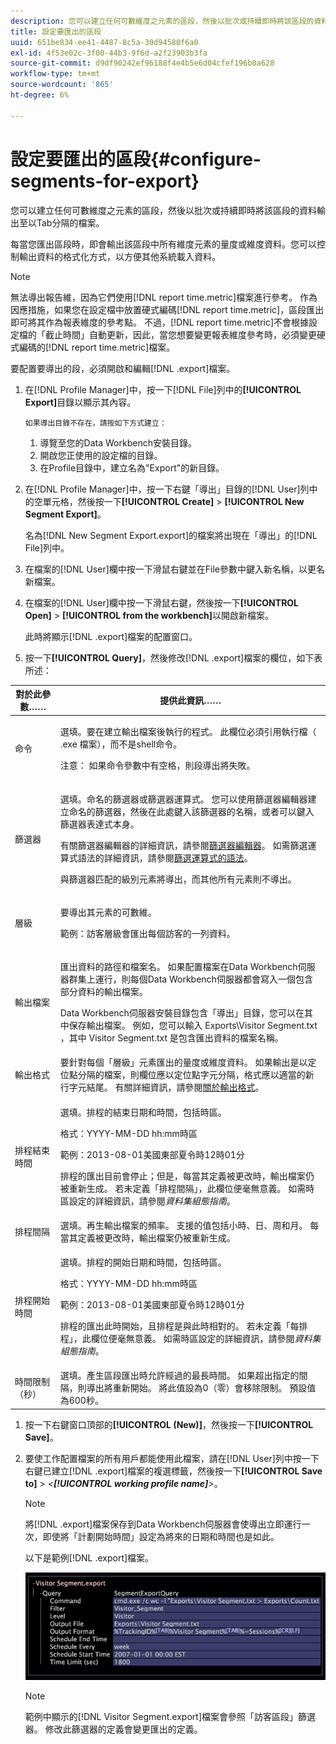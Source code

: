 ```yaml
---
description: 您可以建立任何可數維度之元素的區段，然後以批次或持續即時將該區段的資料輸出至以Tab分隔的檔案。
title: 設定要匯出的區段
uuid: 651be834-ee41-4487-8c5a-30d94580f6a0
exl-id: 4f53e02c-3f00-44b3-9f6d-a2f23903b3fa
source-git-commit: d9df90242ef96188f4e4b5e6d04cfef196b0a628
workflow-type: tm+mt
source-wordcount: '865'
ht-degree: 6%

---
```


# 設定要匯出的區段{#configure-segments-for-export}

您可以建立任何可數維度之元素的區段，然後以批次或持續即時將該區段的資料輸出至以Tab分隔的檔案。

每當您匯出區段時，即會輸出該區段中所有維度元素的量度或維度資料。您可以控制輸出資料的格式化方式，以方便其他系統載入資料。

>[!NOTE]
>
>無法導出報告維，因為它們使用[!DNL report time.metric]檔案進行參考。 作為因應措施，如果您在設定檔中放置硬式編碼[!DNL report time.metric]，區段匯出即可將其作為報表維度的參考點。 不過，[!DNL report time.metric]不會根據設定檔的「截止時間」自動更新，因此，當您想要變更報表維度參考時，必須變更硬式編碼的[!DNL report time.metric]檔案。

要配置要導出的段，必須開啟和編輯[!DNL .export]檔案。

1. 在[!DNL Profile Manager]中，按一下[!DNL File]列中的&#x200B;**[!UICONTROL Export]**&#x200B;目錄以顯示其內容。

       如果導出目錄不存在，請按如下方式建立：
   
   1. 導覽至您的Data Workbench安裝目錄。
   1. 開啟您正使用的設定檔的目錄。
   1. 在Profile目錄中，建立名為&quot;Export&quot;的新目錄。

1. 在[!DNL Profile Manager]中，按一下右鍵「導出」目錄的[!DNL User]列中的空單元格，然後按一下&#x200B;**[!UICONTROL Create]** > **[!UICONTROL New Segment Export]**。

   名為[!DNL New Segment Export.export]的檔案將出現在「導出」的[!DNL File]列中。

1. 在檔案的[!DNL User]欄中按一下滑鼠右鍵並在File參數中鍵入新名稱，以更名新檔案。
1. 在檔案的[!DNL User]欄中按一下滑鼠右鍵，然後按一下&#x200B;**[!UICONTROL Open]** > **[!UICONTROL from the workbench]**&#x200B;以開啟新檔案。

   此時將顯示[!DNL .export]檔案的配置窗口。

1. 按一下&#x200B;**[!UICONTROL Query]**，然後修改[!DNL .export]檔案的欄位，如下表所述：

<table id="table_C2EC8FCD3FA04DE78D2CADFA3F7FD8E3"> 
 <thead> 
  <tr> 
   <th colname="col1" class="entry"> 對於此參數…… </th> 
   <th colname="col2" class="entry"> 提供此資訊…… </th> 
  </tr> 
 </thead>
 <tbody> 
  <tr> 
   <td colname="col1"> 命令 </td> 
   <td colname="col2"> <p>選填。要在建立輸出檔案後執行的程式。 此欄位必須引用執行檔（<span class="filepath"> .exe </span>檔案），而不是shell命令。 </p> <p>注意： 如果命令參數中有空格，則段導出將失敗。 </p> </td> 
  </tr> 
  <tr> 
   <td colname="col1"> 篩選器 </td> 
   <td colname="col2"> <p>選填。命名的篩選器或篩選器運算式。 您可以使用篩選器編輯器建立命名的篩選器，然後在此處鍵入該篩選器的名稱，或者可以鍵入篩選器表達式本身。 </p> <p>有關篩選器編輯器的詳細資訊，請參閱<a href="../../../home/c-get-started/c-analysis-vis/c-filter-editors/c-filter-editors.md#concept-2f343ecbed8240f18b0c1f1eccef11e3">篩選器編輯器</a>。 如需篩選運算式語法的詳細資訊，請參閱<a href="../../../home/c-get-started/c-qry-lang-syntx/c-syntx-fltr-exp.md#concept-72f2563f809747a2a3cff7ec72462a15">篩選運算式的語法</a>。 </p> <p>與篩選器匹配的級別元素將導出，而其他所有元素則不導出。 </p> </td> 
  </tr> 
  <tr> 
   <td colname="col1"> 層級 </td> 
   <td colname="col2"> <p>要導出其元素的可數維。 </p> <p>範例：訪客層級會匯出每個訪客的一列資料。 </p> </td> 
  </tr> 
  <tr> 
   <td colname="col1"> 輸出檔案 </td> 
   <td colname="col2"> <p>匯出資料的路徑和檔案名。 如果配置檔案在Data Workbench伺服器群集上運行，則每個Data Workbench伺服器都會寫入一個包含部分資料的輸出檔案。 </p> <p>Data Workbench伺服器安裝目錄包含「導出」目錄，您可以在其中保存輸出檔案。 例如，您可以輸入<span class="filepath"> Exports\Visitor Segment.txt </span>，其中<span class="filepath"> Visitor Segment.txt </span>是包含匯出資料的檔案名稱。 </p> </td> 
  </tr> 
  <tr> 
   <td colname="col1"> 輸出格式 </td> 
   <td colname="col2"> 要針對每個「層級」元素匯出的量度或維度資料。 如果輸出是以定位點分隔的檔案，則欄位應以定位點字元分隔，格式應以適當的新行字元結尾。 有關詳細資訊，請參閱<a href="../../../home/c-get-started/c-exp-data-seg-exp/c-abt-otpt-frmt.md#concept-ac7e24d1374a4b418365db7cc98c361e">關於輸出格式</a>。 </td> 
  </tr> 
  <tr> 
   <td colname="col1"> 排程結束時間 </td> 
   <td colname="col2"> <p>選填。排程的結束日期和時間，包括時區。 </p> <p>格式：YYYY-MM-DD hh:mm時區 </p> <p>範例：2013-08-01美國東部夏令時12時01分 </p> <p>排程的匯出目前會停止；但是，每當其定義被更改時，輸出檔案仍被重新生成。 若未定義「排程間隔」，此欄位便毫無意義。 如需時區設定的詳細資訊，請參閱<i>資料集組態指南</i>。 </p> </td> 
  </tr> 
  <tr> 
   <td colname="col1"> 排程間隔 </td> 
   <td colname="col2"> 選填。再生輸出檔案的頻率。 支援的值包括小時、日、周和月。 每當其定義被更改時，輸出檔案仍被重新生成。 </td> 
  </tr> 
  <tr> 
   <td colname="col1"> 排程開始時間 </td> 
   <td colname="col2"> <p>選填。排程的開始日期和時間，包括時區。 </p> <p>格式：YYYY-MM-DD hh:mm時區 </p> <p>範例：2013-08-01美國東部夏令時12時01分 </p> <p>排程的匯出此時開始，且排程是與此時相對的。 若未定義<span class="wintitle">「每</span>排程」，此欄位便毫無意義。 如需時區設定的詳細資訊，請參閱<i>資料集組態指南</i>。 </p> </td> 
  </tr> 
  <tr> 
   <td colname="col1"> 時間限制（秒） </td> 
   <td colname="col2"> 選填。產生區段匯出時允許經過的最長時間。 如果超出指定的間隔，則導出將重新開始。 將此值設為0（零）會移除限制。 預設值為600秒。 </td> 
  </tr> 
 </tbody> 
</table>

1. 按一下右鍵窗口頂部的&#x200B;**[!UICONTROL (New)]**，然後按一下&#x200B;**[!UICONTROL Save]**。
1. 要使工作配置檔案的所有用戶都能使用此檔案，請在[!DNL User]列中按一下右鍵已建立[!DNL .export]檔案的複選標籤，然後按一下&#x200B;**[!UICONTROL Save to]** > *&lt;**[!UICONTROL working profile name]**>*。

   >[!NOTE]
   >
   >將[!DNL .export]檔案保存到Data Workbench伺服器會使導出立即運行一次，即使將「計劃開始時間」設定為將來的日期和時間也是如此。

   以下是範例[!DNL .export]檔案。

   ![](assets/vis_Segment_Export_File.png)

   >[!NOTE]
   >
   >範例中顯示的[!DNL Visitor Segment.export]檔案會參照「訪客區段」篩選器。 修改此篩選器的定義會變更匯出的定義。
